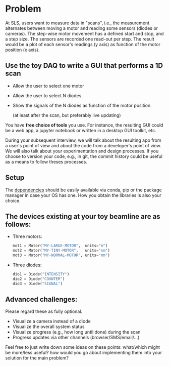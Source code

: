 # Problem

At SLS, users want to measure data in "scans", i.e., the measurement alternates between moving a motor and reading some sensors (diodes or cameras). The step-wise motor movement has a defined start and stop, and a step size. The sensors are recorded one read-out per step. The result would be a plot of each sensor's readings (y axis) as function of the motor position (x axis).

## Use the toy DAQ to write a GUI that performs a 1D scan

- Allow the user to select one motor

- Allow the user to select N diodes

- Show the signals of the N diodes as function of the motor position

  (at least after the scan, but preferably live updating)

You have **free choice of tools** you use. For instance, the resulting GUI could be a web app, a jupyter notebook or written in a desktop GUI toolkit, etc.

During your subsequent interview, we will talk about the resulting app from a user's point of view and about the code from a developer's point of view. We will also talk about your experimentation and design processes. If you choose to version your code, e.g., in git, the commit history could be useful as a means to follow theses processes.

## Setup

The [dependencies](README.md#setup) should be easily available via conda, pip or the package manager in case your OS has one. How you obtain the libraries is also your choice.

## The devices existing at your toy beamline are as follows:

- Three motors:

  ```python
  mot1 = Motor("MY-LARGE-MOTOR",  units="m")
  mot2 = Motor("MY-TINY-MOTOR",   units="nm")
  mot3 = Motor("MY-NORMAL-MOTOR", units="mm")
  ```

- Three diodes:

  ```python
  dio1 = Diode("INTENSITY")
  dio2 = Diode("COUNTER")
  dio3 = Diode("SIGNAL")
  ```

## Advanced challenges:

Please regard these as fully optional.

- Visualize a camera instead of a diode
- Visualize the overall system status
- Visualize progress (e.g., how long until done) during the scan
- Progress updates via other channels (browser/SMS/email/...)

Feel free to just write down some ideas on these points: what/which might be more/less useful? how would you go about implementing them into your solution for the main problem?
